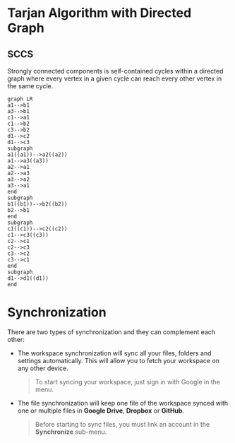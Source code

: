 # Tarjan Algorithm with Directed Graph

## SCCS
Strongly connected components is self-contained cycles within a directed graph where every vertex in a given cycle can reach every other vertex in the same cycle. 


```mermaid
graph LR
a1-->b1
a3-->b1
c1-->a1
c1-->b2
c3-->b2
d1-->c2
d1-->c3
subgraph 
a1((a1))-->a2((a2))
a1-->a3((a3))
a2-->a1
a2-->a3
a3-->a2
a3-->a1
end
subgraph 
b1((b1))-->b2((b2))
b2-->b1
end
subgraph 
c1((c1))-->c2((c2))
c1-->c3((c3))
c2-->c1
c2-->c3
c3-->c2
c3-->c1
end
subgraph 
d1-->d1((d1))
end

```

# Synchronization
There are two types of synchronization and they can complement each other:

- The workspace synchronization will sync all your files, folders and settings automatically. This will allow you to fetch your workspace on any other device.
	> To start syncing your workspace, just sign in with Google in the menu.

- The file synchronization will keep one file of the workspace synced with one or multiple files in **Google Drive**, **Dropbox** or **GitHub**.
	> Before starting to sync files, you must link an account in the **Synchronize** sub-menu.




<!--stackedit_data:
eyJoaXN0b3J5IjpbLTEyMjQyNDg3MDksLTE0NzYzNzg4NTFdfQ
==
-->